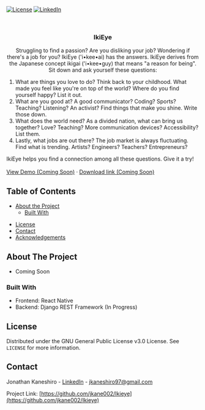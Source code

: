 <!-- PROJECT SHIELDS -->
<!--
*** I'm using markdown "reference style" links for readability.
*** Reference links are enclosed in brackets [ ] instead of parentheses ( ).
*** See the bottom of this document for the declaration of the reference variables
*** for contributors-url, forks-url, etc. This is an optional, concise syntax you may use.
*** https://www.markdownguide.org/basic-syntax/#reference-style-links
-->
<!-- [![Contributors][contributors-shield]][contributors-url] -->
<!-- [![Forks][forks-shield]][forks-url] -->
<!-- [![Stargazers][stars-shield]][stars-url] -->
<!-- [![Issues][issues-shield]][issues-url] -->
[![License][license-shield]][license-url]
[![LinkedIn][linkedin-shield]][linkedin-url]



<!-- PROJECT LOGO -->
<br />
<p align="center">
<!--   <a href="https://github.com/jkane002/Ikieye">
    <img src="images/logo.png" alt="Logo" width="80" height="80">
  </a> -->

  <h3 align="center">IkiEye</h3>

  <p align="center">
    Struggling to find a passion? Are you disliking your job? Wondering if there's a job for you? IkiEye ('i•kee•ai) has the answers. IkiEye derives from the Japanese concept ikigai ('i•kee•guy) that means "a reason for being". Sit down and ask yourself these questions:
    <ol>
      <li>What are things you love to do? Think back to your childhood. What made you feel like you're on top of the world? Where do you find yourself happy? List it out.
      </li>
      <li>What are you good at? A good communicator? Coding? Sports? Teaching? Listening? An activist? Find things that make you shine. Write those down.
      </li>
      <li>What does the world need? As a divided nation, what can bring us together? Love? Teaching? More communication devices? Accessibility? List them.
      </li>
      <li>Lastly, what jobs are out there? The job market is always fluctuating. Find what is trending. Artists? Engineers? Teachers? Entrepreneurs?
      </li>
    </ol> 
    IkiEye helps you find a connection among all these questions. Give it a try!
    <br />
    <br />
    <a href="https://github.com/jkane002/Ikieye">View Demo (Coming Soon)</a>
    ·
    <a href="https://github.com/jkane002/Ikieye">Download link (Coming Soon)</a>
  </p>
</p>



<!-- TABLE OF CONTENTS -->
## Table of Contents

* [About the Project](#about-the-project)
  * [Built With](#built-with)
<!-- * [Getting Started](#getting-started) -->
  <!-- * [Prerequisites](#prerequisites) -->
  <!-- * [Installation](#installation) -->
<!-- * [Usage](#usage)
* [Roadmap](#roadmap)
* [Contributing](#contributing) -->
* [License](#license)
* [Contact](#contact)
* [Acknowledgements](#acknowledgements)



<!-- ABOUT THE PROJECT -->
## About The Project

* Coming Soon

<!-- [![Product Name Screen Shot][product-screenshot]](https://example.com) -->



### Built With

* Frontend: React Native
* Backend: Django REST Framework (In Progress)
<!-- * []()
* []() -->



<!-- GETTING STARTED -->
<!-- ## Getting Started

To get a local copy up and running follow these simple steps.

### Prerequisites

This is an example of how to list things you need to use the software and how to install them.
* npm
```sh
npm install npm@latest -g
``` -->
<!-- 
### Installation

1. Clone the repo
```sh
git clone https://github.com/jkane002/Ikieye.git
```
2. Install NPM packages
```sh
npm install
```
 -->


<!-- USAGE EXAMPLES -->
<!-- ## Usage

Use this space to show useful examples of how a project can be used. Additional screenshots, code examples and demos work well in this space. You may also link to more resources.

_For more examples, please refer to the [Documentation](https://example.com)_

 -->

<!-- ROADMAP -->
<!-- ## Roadmap

See the [open issues](https://github.com/jkane002/Ikieye/issues) for a list of proposed features (and known issues).



 -->

<!-- LICENSE -->
## License

Distributed under the GNU General Public License v3.0 License. See `LICENSE` for more information.



<!-- CONTACT -->
## Contact

Jonathan Kaneshiro - [LinkedIn](https://www.linkedin.com/in/jkaneshiro) - jkaneshiro97@gmail.com

Project Link: [https://github.com/jkane002/Ikieye](https://github.com/jkane002/Ikieye)



<!-- MARKDOWN LINKS & IMAGES -->
<!-- https://www.markdownguide.org/basic-syntax/#reference-style-links -->
[contributors-shield]: https://img.shields.io/github/contributors/jkane002/repo.svg?style=flat-square
[contributors-url]: https://github.com/jkane002/repo/graphs/contributors
[forks-shield]: https://img.shields.io/github/forks/jkane002/repo.svg?style=flat-square
[forks-url]: https://github.com/jkane002/repo/network/members
[stars-shield]: https://img.shields.io/github/stars/jkane002/repo.svg?style=flat-square
[stars-url]: https://github.com/jkane002/repo/stargazers
[issues-shield]: https://img.shields.io/github/issues/jkane002/repo.svg?style=flat-square
[issues-url]: https://github.com/jkane002/repo/issues
[license-shield]: https://img.shields.io/github/license/jkane002/repo.svg?style=flat-square
[license-url]: https://github.com/jkane002/repo/blob/master/LICENSE
[linkedin-shield]: https://img.shields.io/badge/-LinkedIn-black.svg?style=flat-square&logo=linkedin&colorB=555
[linkedin-url]: https://linkedin.com/in/jkaneshiro
[product-screenshot]: images/screenshot.png

